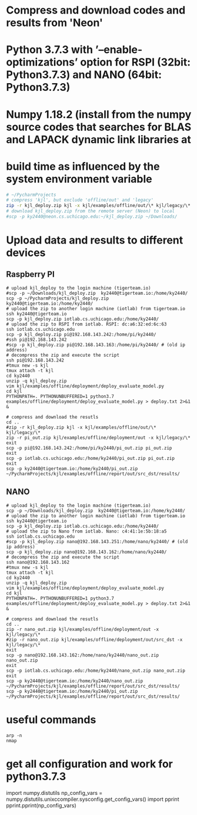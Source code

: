 # Compress and download codes and results from 'Neon'
# Python 3.7.3 with ’–enable-optimizations’ option for RSPI (32bit: Python3.7.3) and NANO (64bit: Python3.7.3)
# Numpy 1.18.2 (install from the numpy source codes that searches for BLAS and LAPACK dynamic link libraries at
# build time as influenced by the system environment variable

```sh
# ~/PycharmProjects
# compress 'kjl', but exclude 'offline/out' and 'legacy'
zip -r kjl_deploy.zip kjl -x kjl/examples/offline/out/\* kjl/legacy/\* kjl/examples/online/\* kjl/examples/offline/report/\* kjl/examples/offline/deployment/out/\* kjl/examples/offline/legacy/\* kjl/\.git/\*
# download kjl_deploy.zip from the remote server (Neon) to local 
#scp -p ky2440@neon.cs.uchicago.edu:~/kjl_deploy.zip ~/Downloads/
```

# Upload data and results to different devices

## Raspberry PI
```shell
# upload kjl_deploy to the login machine (tigerteam.io)
#scp -p ~/Downloads/kjl_deploy.zip  ky2440@tigerteam.io:/home/ky2440/
scp -p ~/PycharmProjects/kjl_deploy.zip  ky2440@tigerteam.io:/home/ky2440/
# upload the zip to another login machine (iotlab) from tigerteam.io
ssh ky2440@tigerteam.io
scp -p kjl_deploy.zip iotlab.cs.uchicago.edu:/home/ky2440/
# upload the zip to RSPI from iotlab. RSPI: dc:a6:32:ed:6c:63
ssh iotlab.cs.uchicago.edu 
scp -p kjl_deploy.zip pi@192.168.143.242:/home/pi/ky2440/
#ssh pi@192.168.143.242 
#scp -p kjl_deploy.zip pi@192.168.143.163:/home/pi/ky2440/ # (old ip address)
# decompress the zip and execute the script
ssh pi@192.168.143.242
#tmux new -s kjl 
tmux attach -t kjl 
cd ky2440
unzip -q kjl_deploy.zip
vim kjl/examples/offline/deployment/deploy_evaluate_model.py 
cd kjl
PYTHONPATH=. PYTHONUNBUFFERED=1 python3.7 examples/offline/deployment/deploy_evaluate_model.py > deploy.txt 2>&1 &

# compress and download the resutls
cd ..
#zip -r kjl_deploy.zip kjl -x kjl/examples/offline/out/\* kjl/legacy/\*
zip -r pi_out.zip kjl/examples/offline/deployment/out -x kjl/legacy/\*
exit
scp -p pi@192.168.143.242:/home/pi/ky2440/pi_out.zip pi_out.zip
exit
scp -p iotlab.cs.uchicago.edu:/home/ky2440/pi_out.zip pi_out.zip
exit
scp -p ky2440@tigerteam.io:/home/ky2440/pi_out.zip ~/PycharmProjects/kjl/examples/offline/report/out/src_dst/results/
```

## NANO
```shell
# upload kjl_deploy to the login machine (tigerteam.io)
scp -p ~/Downloads/kjl_deploy.zip  ky2440@tigerteam.io:/home/ky2440/
# upload the zip to another login machine (iotlab) from tigerteam.io
ssh ky2440@tigerteam.io
scp -p kjl_deploy.zip iotlab.cs.uchicago.edu:/home/ky2440/
# upload the zip to Nano from iotlab. Nano: c4:41:1e:5b:18:a5
ssh iotlab.cs.uchicago.edu 
#scp -p kjl_deploy.zip nano@192.168.143.251:/home/nano/ky2440/ # (old ip address)
scp -p kjl_deploy.zip nano@192.168.143.162:/home/nano/ky2440/
# decompress the zip and execute the script
ssh nano@192.168.143.162
#tmux new -s kjl 
tmux attach -t kjl 
cd ky2440
unzip -q kjl_deploy.zip
vim kjl/examples/offline/deployment/deploy_evaluate_model.py 
cd kjl
PYTHONPATH=. PYTHONUNBUFFERED=1 python3.7 examples/offline/deployment/deploy_evaluate_model.py > deploy.txt 2>&1 &

# compress and download the resutls
cd ..
zip -r nano_out.zip kjl/examples/offline/deployment/out -x kjl/legacy/\*
#zip -r nano_out.zip kjl/examples/offline/deployment/out/src_dst -x kjl/legacy/\*
exit
scp -p nano@192.168.143.162:/home/nano/ky2440/nano_out.zip nano_out.zip
exit
scp -p iotlab.cs.uchicago.edu:/home/ky2440/nano_out.zip nano_out.zip
exit
scp -p ky2440@tigerteam.io:/home/ky2440/nano_out.zip ~/PycharmProjects/kjl/examples/offline/report/out/src_dst/results/
scp -p ky2440@tigerteam.io:/home/ky2440/pi_out.zip ~/PycharmProjects/kjl/examples/offline/report/out/src_dst/results/
```

# useful commands
```shell
arp -n 
nmap 
```

# get all configuration and work for python3.7.3
import numpy.distutils
np_config_vars = numpy.distutils.unixccompiler.sysconfig.get_config_vars()
import pprint
pprint.pprint(np_config_vars)
